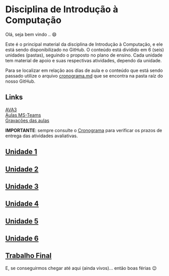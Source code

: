 <!-- [x]TODO:INICIO atualizar -->
[AVA3]: <https://ava3.furb.br/course/view.php?id=27088> "AVA3"  
[Aulas MS-Teams]: <https://teams.microsoft.com/l/channel/19%3a91f0877c603147748c113fa98d48d66a%40thread.tacv2/Geral?groupId=727d4894-8dcc-4d55-bae8-8a3b3c2955a2&tenantId=0c2d222a-ecda-4b70-960a-acef6ced3052> "Aulas MS-Teams"  
[Gravações das aulas]: <https://furb.sharepoint.com/teams/CMP0084000220212/Documentos%20Compartilhados/General/Recordings> "Gravações das aulas"  

# Disciplina de Introdução à Computação

Olá, seja bem vindo .. :smile:

Este é o principal material da disciplina de Introdução à Computação, e ele está sendo disponibilizado no GitHub. O conteúdo está dividido em 6 (seis) unidades (pastas), seguindo o proposto no plano de ensino. Cada unidade tem material de apoio e suas respectivas atividades, dependo da unidade.

Para se localizar em relação aos dias de aula e o conteúdo que está sendo passado utilize o arquivo [cronograma.md](cronograma.md) que se encontra na pasta raíz do nosso GitHub.

## Links

[AVA3]  
[Aulas MS-Teams]  
[Gravações das aulas]  

**IMPORTANTE**: sempre consulte o [Cronograma](cronograma.md "Cronograma") para verificar os prazos de entrega das atividades avaliativas.  

## [Unidade 1](./Unidade1 "Unidade 1")  

<!-- FIXME: links das disciplinas -->

## [Unidade 2](./Unidade2 "Unidade 2")  

<!-- FIXME: links das disciplinas -->

## [Unidade 3](./Unidade3 "Unidade 3")  

## [Unidade 4](./Unidade4 "Unidade 4")  

## [Unidade 5](./Unidade5 "Unidade 5")  

## [Unidade 6](./Unidade6 "Unidade 6")  

## [Trabalho Final](./Unidade3 "Unidade 3")  

E, se conseguirmos chegar até aqui (ainda vivos)... então boas férias 😉
